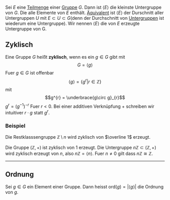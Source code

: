 Sei $E$ eine  [Teilmenge](Teilmengen.md) einer [Gruppe](Gruppe.md) $G$. Dann ist $\langle E \rangle$ die kleinste Untergruppe von $G$. Die alle Elemente von $E$ enthält. [Äquivalent](Aussagen.md#Äquivalenz) ist $\langle E\rangle$ der Durschnitt aller Untergruppen $U$ mit $E \subset U \subset G$(denn der Durchschnitt von [Untergruppen](Gruppe.md#Untergruppenkriterium) ist wiederum eine Untergruppe). Wir nennen $\langle E \rangle$ die von $E$ erzeugte Untergruppe von G. 

## Zyklisch
Eine Gruppe $G$ heißt __zyklisch__, wenn es ein $g\in G$ gibt mit $$G  = \langle g\rangle$$
Fuer $g\in G$ ist offenbar
$$\langle g\rangle = \{g^{r} | r \in \mathbb Z\}$$
mit 
$$g^{r} = \underbrace{g\circ g}_{r}$$
$g^r = (g^{-1})^{-r}$ Fuer $r<0$. Bei einer additiven Verknüpfung $+$ schreiben wir intuitiver $r \cdot g$ statt $g^{r}$.

### Beispiel
Die Restklasssengruppe $\mathbb Z \setminus n$ wird zyklisch von $\overline 1$ erzeugt.

Die Gruppe $(\mathbb Z, +)$ ist zyklisch von $1$ erzeugt.
Die Untergruppe $n\mathbb Z \subset (\mathbb Z, +)$ wird zyklisch erzeugt von $n$, also $n\mathbb Z = \langle n\rangle$. Fuer $n \not = 0$ gilt dass $n\mathbb Z \cong \mathbb Z$.

---

## Ordnung
Sei $g\in G$ ein Element einer Gruppe. Dann heisst $\text{ord}(g) = |\langle g\rangle|$ die Ordnung von $g$.
